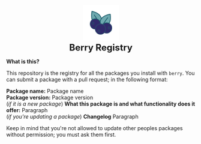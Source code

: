 <div style="text-align: center;">
    <a href="https://elttob.uk/Fusion/latest">
        <img src="./.gh/favicon.png" alt="berry" style="width: 95px; height: 95px;">
    </a>
    <div style="margin-top: 1px; font-size: 24px;"><b>Berry Registry</b></div>
</div>

**What is this?**

This repository is the registry for all the packages you install with `berry`. You can submit a package with a pull request; in the following format:

**Package name:** Package name
<br>
**Package version:** Package version
<br>
(<i>if it is a new package</i>) **What this package is and what functionality does it offer:** Paragraph
<br>
(<i>if you're updating a package</i>) **Changelog** Paragraph

Keep in mind that you're not allowed to update other peoples packages without permission; you must ask them first. 
